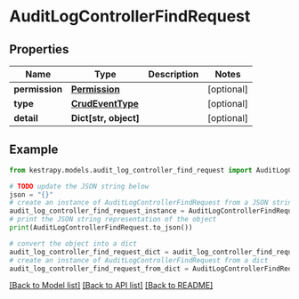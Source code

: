# AuditLogControllerFindRequest


## Properties

Name | Type | Description | Notes
------------ | ------------- | ------------- | -------------
**permission** | [**Permission**](Permission.md) |  | [optional] 
**type** | [**CrudEventType**](CrudEventType.md) |  | [optional] 
**detail** | **Dict[str, object]** |  | [optional] 

## Example

```python
from kestrapy.models.audit_log_controller_find_request import AuditLogControllerFindRequest

# TODO update the JSON string below
json = "{}"
# create an instance of AuditLogControllerFindRequest from a JSON string
audit_log_controller_find_request_instance = AuditLogControllerFindRequest.from_json(json)
# print the JSON string representation of the object
print(AuditLogControllerFindRequest.to_json())

# convert the object into a dict
audit_log_controller_find_request_dict = audit_log_controller_find_request_instance.to_dict()
# create an instance of AuditLogControllerFindRequest from a dict
audit_log_controller_find_request_from_dict = AuditLogControllerFindRequest.from_dict(audit_log_controller_find_request_dict)
```
[[Back to Model list]](../README.md#documentation-for-models) [[Back to API list]](../README.md#documentation-for-api-endpoints) [[Back to README]](../README.md)


